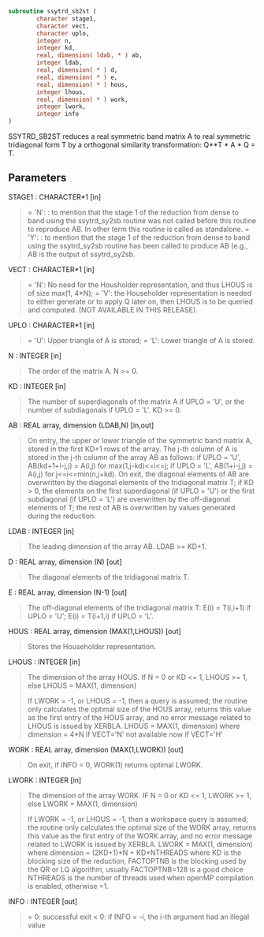 ```fortran
subroutine ssytrd_sb2st (
        character stage1,
        character vect,
        character uplo,
        integer n,
        integer kd,
        real, dimension( ldab, * ) ab,
        integer ldab,
        real, dimension( * ) d,
        real, dimension( * ) e,
        real, dimension( * ) hous,
        integer lhous,
        real, dimension( * ) work,
        integer lwork,
        integer info
)
```

SSYTRD_SB2ST reduces a real symmetric band matrix A to real symmetric
tridiagonal form T by a orthogonal similarity transformation:
Q\*\*T \* A \* Q = T.

## Parameters
STAGE1 : CHARACTER\*1 [in]
> = 'N':  : to mention that the stage 1 of the reduction
> from dense to band using the ssytrd_sy2sb routine
> was not called before this routine to reproduce AB.
> In other term this routine is called as standalone.
> = 'Y':  : to mention that the stage 1 of the
> reduction from dense to band using the ssytrd_sy2sb
> routine has been called to produce AB (e.g., AB is
> the output of ssytrd_sy2sb.

VECT : CHARACTER\*1 [in]
> = 'N':  No need for the Housholder representation,
> and thus LHOUS is of size max(1, 4\*N);
> = 'V':  the Householder representation is needed to
> either generate or to apply Q later on,
> then LHOUS is to be queried and computed.
> (NOT AVAILABLE IN THIS RELEASE).

UPLO : CHARACTER\*1 [in]
> = 'U':  Upper triangle of A is stored;
> = 'L':  Lower triangle of A is stored.

N : INTEGER [in]
> The order of the matrix A.  N >= 0.

KD : INTEGER [in]
> The number of superdiagonals of the matrix A if UPLO = 'U',
> or the number of subdiagonals if UPLO = 'L'.  KD >= 0.

AB : REAL array, dimension (LDAB,N) [in,out]
> On entry, the upper or lower triangle of the symmetric band
> matrix A, stored in the first KD+1 rows of the array.  The
> j-th column of A is stored in the j-th column of the array AB
> as follows:
> if UPLO = 'U', AB(kd+1+i-j,j) = A(i,j) for max(1,j-kd)<=i<=j;
> if UPLO = 'L', AB(1+i-j,j)    = A(i,j) for j<=i<=min(n,j+kd).
> On exit, the diagonal elements of AB are overwritten by the
> diagonal elements of the tridiagonal matrix T; if KD > 0, the
> elements on the first superdiagonal (if UPLO = 'U') or the
> first subdiagonal (if UPLO = 'L') are overwritten by the
> off-diagonal elements of T; the rest of AB is overwritten by
> values generated during the reduction.

LDAB : INTEGER [in]
> The leading dimension of the array AB.  LDAB >= KD+1.

D : REAL array, dimension (N) [out]
> The diagonal elements of the tridiagonal matrix T.

E : REAL array, dimension (N-1) [out]
> The off-diagonal elements of the tridiagonal matrix T:
> E(i) = T(i,i+1) if UPLO = 'U'; E(i) = T(i+1,i) if UPLO = 'L'.

HOUS : REAL array, dimension (MAX(1,LHOUS)) [out]
> Stores the Householder representation.

LHOUS : INTEGER [in]
> The dimension of the array HOUS.
> If N = 0 or KD <= 1, LHOUS >= 1, else LHOUS = MAX(1, dimension)
> 
> If LWORK = -1, or LHOUS = -1,
> then a query is assumed; the routine
> only calculates the optimal size of the HOUS array, returns
> this value as the first entry of the HOUS array, and no error
> message related to LHOUS is issued by XERBLA.
> LHOUS = MAX(1, dimension) where
> dimension = 4\*N if VECT='N'
> not available now if VECT='H'

WORK : REAL array, dimension (MAX(1,LWORK)) [out]
> On exit, if INFO = 0, WORK(1) returns optimal LWORK.

LWORK : INTEGER [in]
> The dimension of the array WORK.
> IF N = 0 or KD <= 1, LWORK >= 1, else LWORK = MAX(1, dimension)
> 
> If LWORK = -1, or LHOUS = -1,
> then a workspace query is assumed; the routine
> only calculates the optimal size of the WORK array, returns
> this value as the first entry of the WORK array, and no error
> message related to LWORK is issued by XERBLA.
> LWORK = MAX(1, dimension) where
> dimension   = (2KD+1)\*N + KD\*NTHREADS
> where KD is the blocking size of the reduction,
> FACTOPTNB is the blocking used by the QR or LQ
> algorithm, usually FACTOPTNB=128 is a good choice
> NTHREADS is the number of threads used when
> openMP compilation is enabled, otherwise =1.

INFO : INTEGER [out]
> = 0:  successful exit
> < 0:  if INFO = -i, the i-th argument had an illegal value
